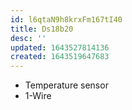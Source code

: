 ```yaml
---
id: l6qtaN9h8krxFm167tI40
title: Ds18b20
desc: ''
updated: 1643527814136
created: 1643519647683
---
```


- Temperature sensor
- 1-Wire
